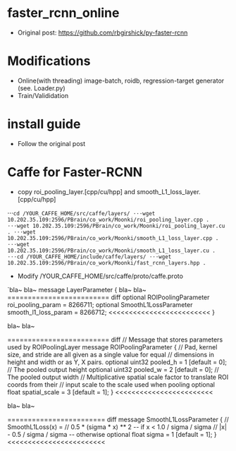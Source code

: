 # faster_rcnn_online
- Original post: https://github.com/rbgirshick/py-faster-rcnn

# Modifications
- Online(with threading) image-batch, roidb, regression-target generator (see. Loader.py)
- Train/Valididation

# install guide
- Follow the original post

# Caffe for Faster-RCNN
- copy roi_pooling_layer.[cpp/cu/hpp] and smooth_L1_loss_layer.[cpp/cu/hpp]

⋅⋅⋅`cd /YOUR_CAFFE_HOME/src/caffe/layers/
⋅⋅⋅wget 10.202.35.109:2596/PBrain/co_work/Moonki/roi_pooling_layer.cpp .
⋅⋅⋅wget 10.202.35.109:2596/PBrain/co_work/Moonki/roi_pooling_layer.cu .
⋅⋅⋅wget 10.202.35.109:2596/PBrain/co_work/Moonki/smooth_L1_loss_layer.cpp .
⋅⋅⋅wget 10.202.35.109:2596/PBrain/co_work/Moonki/smooth_L1_loss_layer.cu .
⋅⋅⋅cd /YOUR_CAFFE_HOME/include/caffe/layers/
⋅⋅⋅wget 10.202.35.109:2596/PBrain/co_work/Moonki/fast_rcnn_layers.hpp .`
- Modify /YOUR_CAFFE_HOME/src/caffe/proto/caffe.proto

`bla~
bla~
message LayerParameter {
  bla~
  bla~
========================= diff
  optional ROIPoolingParameter roi_pooling_param = 8266711;
  optional SmoothL1LossParameter smooth_l1_loss_param = 8266712; 
<<<<<<<<<<<<<<<<<<<<<<<<< 
}

bla~
bla~

========================= diff
// Message that stores parameters used by ROIPoolingLayer 
message ROIPoolingParameter {
  // Pad, kernel size, and stride are all given as a single value for equal
  // dimensions in height and width or as Y, X pairs.
  optional uint32 pooled_h = 1 [default = 0]; // The pooled output height
  optional uint32 pooled_w = 2 [default = 0]; // The pooled output width
  // Multiplicative spatial scale factor to translate ROI coords from their
  // input scale to the scale used when pooling
  optional float spatial_scale = 3 [default = 1]; 
} 
<<<<<<<<<<<<<<<<<<<<<<<<

bla~
bla~

======================== diff
message SmoothL1LossParameter {
  // SmoothL1Loss(x) =
  //   0.5 * (sigma * x) ** 2    -- if x < 1.0 / sigma / sigma
  //   |x| - 0.5 / sigma / sigma -- otherwise
  optional float sigma = 1 [default = 1]; 
} 
<<<<<<<<<<<<<<<<<<<<<<<<

